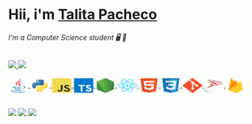 # Hii, i'm <a href="" target="_blank">Talita Pacheco</a>

###### I'm a Computer Science student 🖥️ 💙

 <div>
  <a href="https://github.com/talitapach">
  <img height="180em" src="https://github-readme-stats.vercel.app/api?username=Talitapach&show_icons=true&theme=algolia&include_all_commits=true&count_private=true"/>
  <img height="180em" src="https://github-readme-stats.vercel.app/api/top-langs/?username=Talitapach&layout=compact&theme=algolia&langs_count=7"/>
</div>
<div style="display: inline_block"><br>
  <img align="center" alt="Talita-Java" height="30" width="40" src="https://raw.githubusercontent.com/devicons/devicon/master/icons/java/java-original.svg">
  <img align="center" alt="Talita-Pyhton" height="30" width="40" src="https://raw.githubusercontent.com/devicons/devicon/master/icons/python/python-original.svg">
  <img align="center" alt="Talita-Js" height="30" width="40" src="https://raw.githubusercontent.com/devicons/devicon/master/icons/javascript/javascript-original.svg">
  <img align="center" alt="Talita-Js" height="30" width="40" src="https://raw.githubusercontent.com/devicons/devicon/master/icons/typescript/typescript-original.svg">
  <img align="center" alt="Talita-NJS" height="30" width="40" src="https://raw.githubusercontent.com/devicons/devicon/master/icons/nodejs/nodejs-original.svg">
  <img align="center" alt="Talita-React" height="30" width="40" src="https://raw.githubusercontent.com/devicons/devicon/master/icons/react/react-original.svg">
  <img align="center" alt="Talita-HTML" height="30" width="40" src="https://raw.githubusercontent.com/devicons/devicon/master/icons/html5/html5-original.svg">
  <img align="center" alt="Talita-CSS" height="30" width="40" src="https://raw.githubusercontent.com/devicons/devicon/master/icons/css3/css3-original.svg">
  <img align="center" alt="Talita-CSS" height="30" width="40" src="https://raw.githubusercontent.com/devicons/devicon/master/icons/git/git-original.svg">
  <img align="center" alt="Diego-csharp" height="30" width="40" src="https://raw.githubusercontent.com/devicons/devicon/master/icons/microsoftsqlserver/microsoftsqlserver-original.svg">
  <img align="center" alt="Diego-csharp" height="30" width="40" src="https://raw.githubusercontent.com/devicons/devicon/master/icons/firebase/firebase-original.svg">



</div>

<br>

<a href = "mailto: tltpach@gmail.com"><img src="https://img.shields.io/badge/-Gmail-%23EA4335?style=for-the-badge&logo=gmail&logoColor=white" target="_blank"></a>
<a href="https://www.linkedin.com/in/talita-pacheco-690216208" target="_blank"><img src="https://img.shields.io/badge/-LinkedIn-%230077B5?style=for-the-badge&logo=linkedin&logoColor=white" target="_blank"></a>
<a href="https://instagram.com/Talitapach" target="_blank"><img src="https://img.shields.io/badge/-Instagram-%23E4405F?style=for-the-badge&logo=instagram&logoColor=white" target="_blank"></a>
